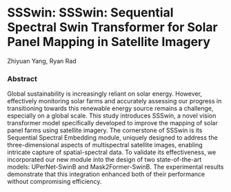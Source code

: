 # SSSwin: SSSwin: Sequential Spectral Swin Transformer for Solar Panel Mapping in Satellite Imagery

Zhiyuan Yang, Ryan Rad

### Abstract
Global sustainability is increasingly reliant on solar energy. However, effectively monitoring solar farms and accurately assessing our progress in transitioning towards this renewable energy source remains a challenge, especially on a global scale. This study introduces SSSwin, a novel vision transformer model specifically developed to improve the mapping of solar panel farms using satellite imagery. The cornerstone of SSSwin is its Sequential Spectral Embedding module, uniquely designed to address the three-dimensional aspects of multispectral satellite images, enabling intricate capture of spatial-spectral data. To validate its effectiveness, we incorporated our new module into the design of two state-of-the-art models: UPerNet-SwinB and Mask2Former-SwinB. The experimental results demonstrate that this integration enhanced both of their performance without compromising efficiency.
